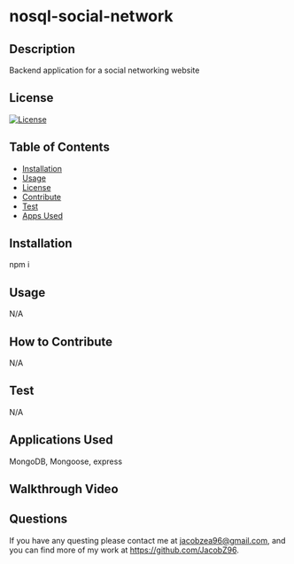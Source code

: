 # nosql-social-network

## Description 
Backend application for a social networking website

## License 
[![License](https://img.shields.io/badge/License-MIT-yellow.svg)](https://opensource.org/licenses/)

## Table of Contents
- [Installation](#installation)
- [Usage](#usage)
- [License](#license)
- [Contribute](#how-to-contribute)
- [Test](#test)
- [Apps Used](#applications-used)

## Installation 
npm i

## Usage 
N/A


## How to Contribute 
N/A

## Test
N/A

## Applications Used
MongoDB, Mongoose, express

## Walkthrough Video

## Questions
If you have any questing please contact me at jacobzea96@gmail.com, and you can find more of my work at https://github.com/JacobZ96. 

